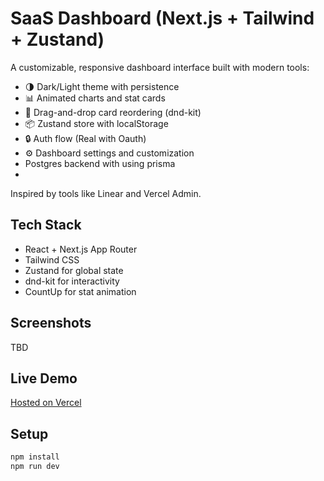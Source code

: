 # SaaS Dashboard (Next.js + Tailwind + Zustand)

A customizable, responsive dashboard interface built with modern tools:
- 🌗 Dark/Light theme with persistence
- 📊 Animated charts and stat cards
- 🧩 Drag-and-drop card reordering (dnd-kit)
- 📦 Zustand store with localStorage
- 🔒 Auth flow (Real with Oauth)
- ⚙️ Dashboard settings and customization
- Postgres backend with using prisma
- 

Inspired by tools like Linear and Vercel Admin.

## Tech Stack
- React + Next.js App Router
- Tailwind CSS
- Zustand for global state
- dnd-kit for interactivity
- CountUp for stat animation

## Screenshots
TBD

## Live Demo
[Hosted  on Vercel](https://nextjs-dashboard-8twexy3zp-kitocoles-projects.vercel.app/)
## Setup
```bash
npm install
npm run dev
